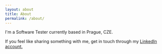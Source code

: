 ```yaml
---
layout: about
title: About
permalink: /about/
---
```


I'm a Software Tester currently based in Prague, CZE.

If you feel like sharing something with me, get in touch through my [LinkedIn account.](https://www.linkedin.com/in/pavelsaman/)
